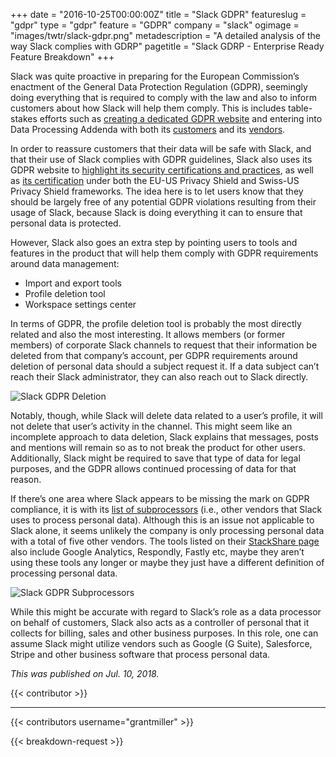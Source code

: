 +++
date = "2016-10-25T00:00:00Z"
title = "Slack GDPR"
featureslug = "gdpr"
type = "gdpr"
feature = "GDPR"
company = "slack"
ogimage = "images/twtr/slack-gdpr.png"
metadescription = "A detailed analysis of the way Slack complies with GDRP"
pagetitle = "Slack GDRP - Enterprise Ready Feature Breakdown"
+++

Slack was quite proactive in preparing for the European Commission’s enactment of the General Data Protection Regulation (GDPR), seemingly doing everything that is required to comply with the law and also to inform customers about how Slack will help them comply. This is includes table-stakes efforts such as [creating a dedicated GDPR website](https://slack.com/gdpr) and entering into Data Processing Addenda with both its [customers](https://slack.com/terms-of-service/data-processing) and its [vendors](https://drive.google.com/file/d/0B4mt2A8B7ieFaDV6bTg5S1ZCRWc/view).

In order to reassure customers that their data will be safe with Slack, and that their use of Slack complies with GDPR guidelines, Slack also uses its GDPR website to [highlight its security certifications and practices](https://slack.com/security), as well as [its certification](https://slack.com/privacy-shield-notice) under both the EU-US Privacy Shield and Swiss-US Privacy Shield frameworks. The idea here is to let users know that they should be largely free of any potential GDPR violations resulting from their usage of Slack, because Slack is doing everything it can to ensure that personal data is protected.

However, Slack also goes an extra step by pointing users to tools and features in the product that will help them comply with GDPR requirements around data management:

- Import and export tools
- Profile deletion tool
- Workspace settings center

In terms of GDPR, the profile deletion tool is probably the most directly related and also the most interesting. It allows members (or former members) of corporate Slack channels to request that their information be deleted from that company’s account, per GDPR requirements around deletion of personal data should a subject request it. If a data subject can’t reach their Slack administrator, they can also reach out to Slack directly.

![Slack GDPR Deletion](/slack/images/gdpr/slack-deletion.jpg)

Notably, though, while Slack will delete data related to a user’s profile, it will not delete that user’s activity in the channel. This might seem like an incomplete approach to data deletion, Slack explains that messages, posts and mentions will remain so as to not break the product for other users. Additionally, Slack might be required to save that type of data for legal purposes, and the GDPR allows continued processing of data for that reason.

If there’s one area where Slack appears to be missing the mark on GDPR compliance, it is with its [list of subprocessors](https://slack.com/slack-subprocessors) (i.e., other vendors that Slack uses to process personal data). Although this is an issue not applicable to Slack alone, it seems unlikely the company is only processing personal data with a total of five other vendors. The tools listed on their [StackShare page](https://stackshare.io/slack/slack) also include Google Analytics, Respondly, Fastly etc, maybe they aren’t using these tools any longer or maybe they just have a different definition of processing personal data.

![Slack GDPR Subprocessors](/slack/images/gdpr/slack-subprocessors.jpg)

While this might be accurate with regard to Slack’s role as a data processor on behalf of customers, Slack also acts as a controller of personal that it collects for billing, sales and other business purposes. In this role, one can assume Slack might utilize vendors such as Google (G Suite), Salesforce, Stripe and other business software that process personal data.


*This was published on Jul. 10, 2018.*

{{< contributor >}}

----
{{< contributors username="grantmiller" >}}

{{< breakdown-request >}}
